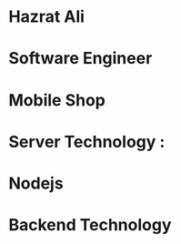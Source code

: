 # Hazrat Ali
# Software Engineer
# Mobile Shop


# Server Technology :
# Nodejs

# Backend Technology 


